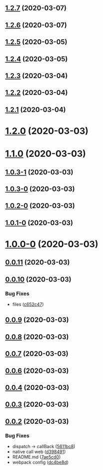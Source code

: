 ## [1.2.7](https://github.com/0x0006e/Hybrid-JS-SDK/compare/v1.2.6...v1.2.7) (2020-03-07)



## [1.2.6](https://github.com/0x0006e/Hybrid-JS-SDK/compare/v1.2.5...v1.2.6) (2020-03-07)



## [1.2.5](https://github.com/0x0006e/Hybrid-JS-SDK/compare/v1.2.4...v1.2.5) (2020-03-05)



## [1.2.4](https://github.com/0x0006e/Hybrid-JS-SDK/compare/v1.2.3...v1.2.4) (2020-03-05)



## [1.2.3](https://github.com/0x0006e/Hybrid-JS-SDK/compare/v1.2.2...v1.2.3) (2020-03-04)



## [1.2.2](https://github.com/0x0006e/Hybrid-JS-SDK/compare/v1.2.1...v1.2.2) (2020-03-04)



## [1.2.1](https://github.com/0x0006e/Hybrid-JS-SDK/compare/v1.2.0...v1.2.1) (2020-03-04)



# [1.2.0](https://github.com/0x0006e/Hybrid-JS-SDK/compare/v1.1.0...v1.2.0) (2020-03-03)



# [1.1.0](https://github.com/0x0006e/Hybrid-JS-SDK/compare/v1.0.3-1...v1.1.0) (2020-03-03)



## [1.0.3-1](https://github.com/0x0006e/Hybrid-JS-SDK/compare/v1.0.3-0...v1.0.3-1) (2020-03-03)



## [1.0.3-0](https://github.com/0x0006e/Hybrid-JS-SDK/compare/v1.0.2-0...v1.0.3-0) (2020-03-03)



## [1.0.2-0](https://github.com/0x0006e/Hybrid-JS-SDK/compare/v1.0.1-0...v1.0.2-0) (2020-03-03)



## [1.0.1-0](https://github.com/0x0006e/Hybrid-JS-SDK/compare/v1.0.0-0...v1.0.1-0) (2020-03-03)



# [1.0.0-0](https://github.com/0x0006e/Hybrid-JS-SDK/compare/v0.0.11...v1.0.0-0) (2020-03-03)



## [0.0.11](https://github.com/0x0006e/Hybrid-JS-SDK/compare/v0.0.10...v0.0.11) (2020-03-03)



## [0.0.10](https://github.com/0x0006e/Hybrid-JS-SDK/compare/v0.0.9...v0.0.10) (2020-03-03)


### Bug Fixes

* files ([c652c47](https://github.com/0x0006e/Hybrid-JS-SDK/commit/c652c47f61bae4c34a287d6ce9351018ad71f7bd))



## [0.0.9](https://github.com/0x0006e/Hybrid-JS-SDK/compare/v0.0.8...v0.0.9) (2020-03-03)



## [0.0.8](https://github.com/0x0006e/Hybrid-JS-SDK/compare/v0.0.7...v0.0.8) (2020-03-03)



## [0.0.7](https://github.com/0x0006e/Hybrid-JS-SDK/compare/v0.0.6...v0.0.7) (2020-03-03)



## [0.0.6](https://github.com/0x0006e/Hybrid-JS-SDK/compare/v0.0.4...v0.0.6) (2020-03-03)



## [0.0.4](https://github.com/0x0006e/Hybrid-JS-SDK/compare/v0.0.3...v0.0.4) (2020-03-03)



## [0.0.3](https://github.com/0x0006e/Hybrid-JS-SDK/compare/v0.0.2...v0.0.3) (2020-03-03)



## [0.0.2](https://github.com/0x0006e/Hybrid-JS-SDK/compare/7ae5cd0f031fa1277adb0e3eed67cb2b93193563...v0.0.2) (2020-03-03)


### Bug Fixes

* dispatch -> callBack ([5611bc8](https://github.com/0x0006e/Hybrid-JS-SDK/commit/5611bc836fa13ca580cfe87be3873a72c8e9a881))
* native call web ([d398491](https://github.com/0x0006e/Hybrid-JS-SDK/commit/d398491186c0247337ba4d3fe6d2713ae7729f8f))
* README.md ([7ae5cd0](https://github.com/0x0006e/Hybrid-JS-SDK/commit/7ae5cd0f031fa1277adb0e3eed67cb2b93193563))
* webpack config ([dc4be8d](https://github.com/0x0006e/Hybrid-JS-SDK/commit/dc4be8dd3981067b13354597f494d6f66d31a847))



